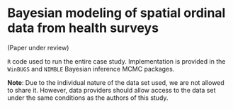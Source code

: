 # Bayesian modeling of spatial ordinal data from health surveys

(Paper under review)

`R` code used to run the entire case study. Implementation is provided in the `WinBUGS` and `NIMBLE` Bayesian inference MCMC packages.

**Note**: Due to the individual nature of the data set used, we are not allowed to share it. However, data providers should allow access to the data set under the same conditions as the authors of this study.

